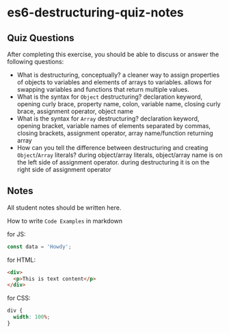 # es6-destructuring-quiz-notes

## Quiz Questions

After completing this exercise, you should be able to discuss or answer the following questions:

- What is destructuring, conceptually?
  a cleaner way to assign properties of objects to variables and elements of arrays to variables. allows for swapping variables and functions that return multiple values.
- What is the syntax for `Object` destructuring?
  declaration keyword, opening curly brace, property name, colon, variable name, closing curly brace, assignment operator, object name
- What is the syntax for `Array` destructuring?
  declaration keyword, opening bracket, variable names of elements separated by commas, closing brackets, assignment operator, array name/function returning array
- How can you tell the difference between destructuring and creating `Object`/`Array` literals?
  during object/array literals, object/array name is on the left side of assignment operator. during destructuring it is on the right side of assignment operator

## Notes

All student notes should be written here.

How to write `Code Examples` in markdown

for JS:

```javascript
const data = 'Howdy';
```

for HTML:

```html
<div>
  <p>This is text content</p>
</div>
```

for CSS:

```css
div {
  width: 100%;
}
```
